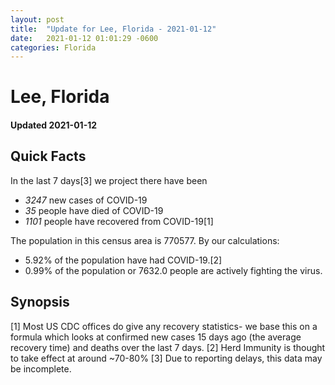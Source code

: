 ```yaml
---
layout: post
title:  "Update for Lee, Florida - 2021-01-12"
date:   2021-01-12 01:01:29 -0600
categories: Florida
---
```


# Lee, Florida
#### Updated 2021-01-12

## Quick Facts

In the last 7 days[3] we project there have been
- *3247* new cases of COVID-19
- *35* people have died of COVID-19
- *1101* people have recovered from COVID-19[1]

The population in this census area is 770577. By our calculations:
- 5.92% of the population have had COVID-19.[2]
- 0.99% of the population or 7632.0 people are actively fighting the virus.

## Synopsis




[1] Most US CDC offices do give any recovery statistics- we base this on a formula which looks at confirmed new cases
15 days ago (the average recovery time) and deaths over the last 7 days.
[2] Herd Immunity is thought to take effect at around ~70-80%
[3] Due to reporting delays, this data may be incomplete. 
    